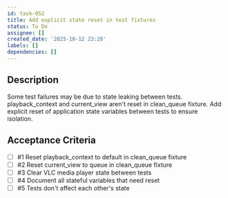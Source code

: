 ```yaml
---
id: task-052
title: Add explicit state reset in test fixtures
status: To Do
assignee: []
created_date: '2025-10-12 23:28'
labels: []
dependencies: []
---
```


## Description

Some test failures may be due to state leaking between tests. playback_context and current_view aren't reset in clean_queue fixture. Add explicit reset of application state variables between tests to ensure isolation.

## Acceptance Criteria
<!-- AC:BEGIN -->
- [ ] #1 Reset playback_context to default in clean_queue fixture
- [ ] #2 Reset current_view to queue in clean_queue fixture
- [ ] #3 Clear VLC media player state between tests
- [ ] #4 Document all stateful variables that need reset
- [ ] #5 Tests don't affect each other's state
<!-- AC:END -->
